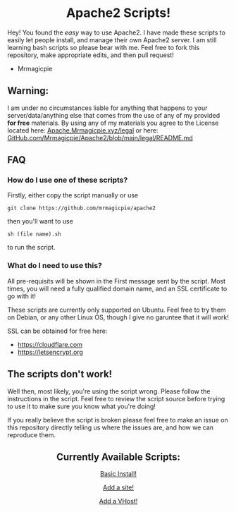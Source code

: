 <link rel="stylesheet" href="https://apache.mrmagicpie.xyz/custom-assets/style.css">
<h1 align="center">Apache2 Scripts!</h1>

Hey! You found the *easy* way to use Apache2. I have made these scripts to easily let people install, and manage their own Apache2 server. I am still learning bash scripts so please bear with me. Feel free to fork this repository, make appropriate edits, and then pull request!
- Mrmagicpie

<h2>Warning:</h2>

   I am under no circumstances liable for anything that happens to your server/data/anything else that comes from the use of any of my provided **for free** materials. By using any of my materials you agree to the License located here: [Apache.Mrmagicpie.xyz/legal](https://apache.mrmagicpie.xyz/legal) or here: [GitHub.com/Mrmagicpie/Apache2/blob/main/legal/README.md](https://github.com/mrmagicpie/apache2/blob/main/legal/README.md)

<h2>FAQ</h2>

<h3>How do I use one of these scripts?</h3>

Firstly, either copy the script manually or use
```
git clone https://github.com/mrmagicpie/apache2
``` 
then you'll want to use 
```
sh (file name).sh
``` 
to run the script.

<h3>What do I need to use this?</h3>

All pre-requisits will be shown in the First message sent by the script. Most times, you will need a fully qualified domain name, and an SSL certificate to go with it! 

These scripts are currently only supported on Ubuntu. Feel free to try them on Debian, or any other Linux OS, though I give no garuntee that it will work!

SSL can be obtained for free here:
- <a href="https://cloudflare.com">https://cloudflare.com</a>
- <a href="https://letsencrypt.org">https://letsencrypt.org</a>


<h2>The scripts don't work!</h2>

Well then, most likely, you're using the script wrong. Please follow the instructions in the script. Feel free to review the script source before trying to use it to make sure you know what you're doing! 

If you really believe the script is broken please feel free to make an issue on this repository directly telling us where the issues are, and how we can reproduce them.

<h2 align="center">Currently Available Scripts:</h2>
<p align="center"><a href="https://apache.mrmagicpie.xyz/scripts/basic-install.sh" class="button">Basic Install!</a></p>
<p align="center"><a href="https://apache.mrmagicpie.xyz/scripts/add-site.sh" class="button">Add a site!</a></p>
<p align="center"><a href="https://apache.mrmagicpie.xyz/scripts/add-vhost.sh" class="button">Add a VHost!</a></p>